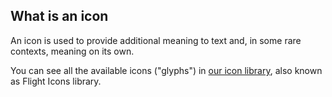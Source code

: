 ## What is an icon

An icon is used to provide additional meaning to text and, in some rare contexts, meaning on its own.

You can see all the available icons ("glyphs") in [our icon library](/icons/library), also known as Flight Icons library.

